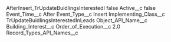 <?xml version="1.0" encoding="UTF-8"?>
<CustomMetadata xmlns="http://soap.sforce.com/2006/04/metadata" xmlns:xsi="http://www.w3.org/2001/XMLSchema-instance" xmlns:xsd="http://www.w3.org/2001/XMLSchema">
    <label>AfterInsert_TrUpdateBuidlingsInterestedI</label>
    <protected>false</protected>
    <values>
        <field>Active__c</field>
        <value xsi:type="xsd:boolean">false</value>
    </values>
    <values>
        <field>Event_Time__c</field>
        <value xsi:type="xsd:string">After</value>
    </values>
    <values>
        <field>Event_Type__c</field>
        <value xsi:type="xsd:string">Insert</value>
    </values>
    <values>
        <field>Implementing_Class__c</field>
        <value xsi:type="xsd:string">TrUpdateBuidlingsInterestedInLeads</value>
    </values>
    <values>
        <field>Object_API_Name__c</field>
        <value xsi:type="xsd:string">Building_Interest__c</value>
    </values>
    <values>
        <field>Order_of_Execution__c</field>
        <value xsi:type="xsd:double">2.0</value>
    </values>
    <values>
        <field>Record_Types_API_Names__c</field>
        <value xsi:nil="true"/>
    </values>
</CustomMetadata>
